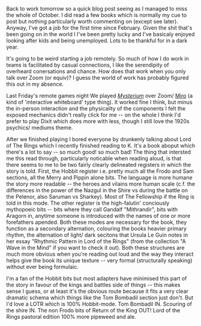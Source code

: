 Back to work tomorrow so a quick blog post seeing as I managed to miss the whole of October. I did read a few books which is normally my cue to post but nothing particularly worth commenting on (except see later). Anyway, I've got a job for the first time since February. Given the shit that's been going on in the world I I've been pretty lucky and I've basicaly enjoyed looking after kids and being unemployed. Lots to be thankful for in a dark year.

It's going to be weird starting a job remotely. So much of how I do work in teams is facilitated by casual connections, I like the serendipity of overheard conersations and chance. How does that work when you only talk over Zoom (or equiv)? I guess the world of work has probably figured this out in my absence.

Last Friday's remote games night We played [_Mysterium_](https://boardgamegeek.com/boardgame/181304/mysterium) over Zoom/ [Miro](miro.app) (a kind of 'interactive whiteboard' type thing). It worked fine I think, but minus the in-person interaction and the physicality of the components I felt the exposed mechanics didn't really click for me -- on the whole I think I'd prefer to play Dixit which does more with less, though I still love the 1920s psychics/ mediums theme.

After we finished playing I bored everyone by drunkenly talking about Lord of The Rings which I recently finished reading to K. It's a book aboput which there's a lot to say -- so much good! so much bad! The thing that intersted me this read through, particularly noticable when reading aloud, is that there seems to me to be two fairly clearly delineated registers in which the story is told. First, the Hobbit register i.e. pretty much all the Frodo and Sam sections, all the Merry and Pippin alone bits. The language is more humane the story more readable -- the heroes and vilains more human scale (c.f. the differences in the power of the Nazgul in the Shire vs during the battle on the Pelenor, also Saruman vs Sharkey). Most of The Fellowship if the Ring is told in this mode. The other register is the high-falutin' conciously mythopoeic bits -- bits where they call Gandalf "Mithrandir", bits with Aragorn in, anytime someone is introduced with the names of one or more forefathers apended. Both these modes are necessary for the book, they function as a secondary alternation, colouring the books heavier primary rhythm, the alternation of light/ dark secitons that Ursula Le Guin notes in her essay "Rhythmic Pattern in Lord of the Rings" (from the collection "A Wave in the Mind" if you want to check it out). Both these structures are much more obvious when you're reading out loud and the way they interact helps give the book its unique texture -- very formal (structurally speaking) without ever being formulaic.

I'm a fan of the Hobbit bits but most adapters have minimised this part of the story in favour of the kings and battles side of things -- this makes sense I guess, or at least it's the obvious route because it fits a very clear dramatic schema which things like the Tom Bombadil section just don't. But I'd love a LOTR which is 100% Hobbit-mode. Tom Bombadil IN. Scouring of the shire IN. The non Frodo bits of Return of the King OUT! Lord of the Rings pastoral edition 100% more pipeweed and ale.
